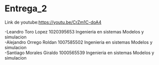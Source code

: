 # Entrega_2

 Link de youtube:https://youtu.be/CrZm1C-doA4
 
-Leandro Toro Lopez 1020395653 Ingenieria en sistemas Modelos y simulacion                                                
-Alejandro Orrego Roldan 1007585502 Ingenieria en sistemas Modelos y simulacion                            
-Santiago Morales Giraldo 1000565539 Ingenieria en sistemas Modelos y simulacion                               

